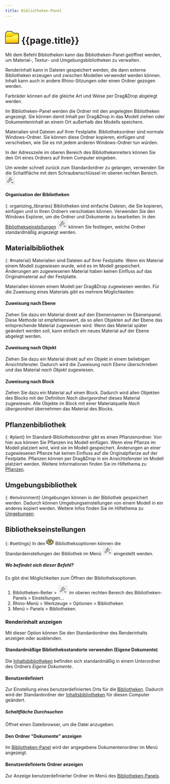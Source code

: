```yaml
---
title: Bibliotheken-Panel
---
```


# ![images/libraries.svg](images/libraries.svg) {{page.title}}
Mit dem Befehl Bibliotheken kann das Bibliotheken-Panel geöffnet werden, um Material-, Textur- und Umgebungsbibliotheken zu verwalten.

Renderinhalt kann in Dateien gespeichert werden, die dann externe Bibliotheken erzeugen und zwischen Modellen verwendet werden können. Inhalt kann auch in andere Rhino-Sitzungen oder einen Ordner gezogen werden.

Farbräder können auf die gleiche Art und Weise per Drag&Drop abgelegt werden.

Im Bibliotheken-Panel werden die Ordner mit den angelegten Bibliotheken angezeigt. Sie können damit Inhalt per Drag&Drop in das Modell ziehen oder Dokumenteninhalt an einem Ort außerhalb des Modells speichern.

Materialien sind Dateien auf Ihrer Festplatte.  Bibliotheksordner sind normale Windows-Ordner.  Sie können diese Ordner kopieren, einfügen und verschieben, wie Sie es mit jedem anderen Windows-Ordner tun würden.

In der Adresszeile im oberen Bereich des Bibliothekenreiters können Sie den Ort eines Ordners auf Ihrem Computer eingeben.

Um wieder schnell zurück zum Standardordner zu gelangen, verwenden Sie die Schaltfläche mit dem Schraubenschlüssel im oberen rechten Bereich. ![images/library_default.png](images/library_default.png)

#### Organisation der Bibliotheken
{: organizing_libraries}
Bibliotheken sind einfache Dateien, die Sie kopieren, einfügen und in Ihren Ordnern verschieben können. Verwenden Sie den Windows Explorer, um die Ordner und Dokumente zu bearbeiten. In den [Bibliothekseinstellungen](#settings) ![images/library_default.png](images/library_default.png) können Sie festlegen, welche Ordner standardmäßig angezeigt werden.

## Materialbibliothek
{: #material}
Materialien sind Dateien auf Ihrer Festplatte.  Wenn ein Material einem Modell zugewiesen wurde, wird es im Modell gespeichert.  Änderungen am zugewiesenen Material haben keinen Einfluss auf das Originalmaterial auf der Festplatte.

Materialien können einem Modell per Drag&Drop zugewiesen werden. Für die Zuweisung eines Materials gibt es mehrere Möglichkeiten:

#### Zuweisung nach Ebene
Ziehen Sie dazu ein Material direkt auf den Ebenennamen im Ebenenpanel. Diese Methode ist empfehlenswert, da so allen Objekten auf der Ebene das entsprechende Material zugewiesen wird. Wenn das Material später geändert werden soll, kann einfach ein neues Material auf der Ebene abgelegt werden.

#### Zuweisung nach Objekt
Ziehen Sie dazu ein Material direkt auf ein Objekt in einem beliebigen Ansichtsfenster. Dadurch wird die Zuweisung *nach Ebene* überschrieben und das Material *nach Objekt* zugewiesen.

#### Zuweisung nach Block
Ziehen Sie dazu ein Material auf einen Block. Dadurch wird allen Objekten des Blocks mit der Definition *Nach übergeordnet* dieses Material zugewiesen.  Alle Objekte im Block mit einer Materialquelle *Nach übergeordnet* übernehmen das Material des Blocks.

## Pflanzenbibliothek
{: #plant}
Im Standard-Bibliotheksordner gibt es einen Pflanzenordner.  Von hier aus können Sie Pflanzen ins Modell einfügen.  Wenn eine Pflanze im Modell platziert wird, wird sie im Modell gespeichert. Änderungen an einer zugewiesenen Pflanze hat keinen Einfluss auf die Originalpflanze auf der Festplatte. Pflanzen können per Drag&Drop in ein Ansichtsfenster im Modell platziert werden. Weitere Informationen finden Sie im Hilfethema zu [Pflanzen](plants.html).

## Umgebungsbibliothek
{: #environment}
Umgebungen können in der Bibliothek gespeichert werden.  Dadurch können Umgebungseinstellungen von einem Modell in ein anderes kopiert werden.  Weitere Infos finden Sie im Hilfethema zu [Umgebungen](environment-tab.html).

## Bibliothekseinstellungen
{: #settings}
In den ![images/options.png](images/options.png) Bibliotheksoptionen können die Standardeinstellungen der Bibliothek im Menü ![images/library_default.png](images/library_default.png) eingestellt werden.

##### Wo befindet sich dieser Befehl?
Es gibt drei Möglichkeiten zum Öffnen der Bibliotheksoptionen.

 1. Bibliotheken-Reiter > ![images/library_default.png](images/library_default.png) im oberen rechten Bereich des Bibliotheken-Panels > Einstellungen...
 1. Rhino-Menü > Werkzeuge > Optionen > Bibliotheken
 1. Menü > Panels > Bibliotheken.


### Renderinhalt anzeigen
Mit dieser Option können Sie den Standardordner des Renderinhalts anzeigen oder ausblenden.

#### Standardmäßige Bibliotheksstandorte verwenden (Eigene Dokumente)
Die [Inhaltsbibliotheken](libraries.html) befinden sich standardmäßig in einem Unterordner des Ordners *Eigene Dokumente*.

#### Benutzerdefiniert
Zur Einstellung eines benutzerdefinierten Orts für die [Bibliotheken](libraries.html).  Dadurch wird der Standardordner der [Inhaltsbibliotheken](libraries.html) für diesen Computer geändert.

##### Schaltfläche Durchsuchen
Öffnet einen Dateibrowser, um die Datei anzugeben.

#### Den Ordner "Dokumente" anzeigen
Im [Bibliotheken-Panel](libraries.html) wird der angegebene Dokumentenordner im Menü angezeigt.

#### Benutzerdefinierte Ordner anzeigen
Zur Anzeige benutzerdefinierter Ordner im Menü des [Bibliotheken-Panels](libraries.html).
